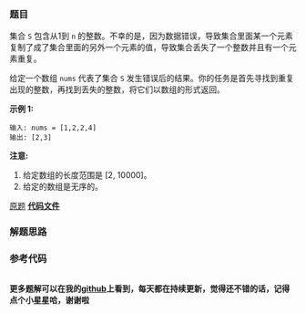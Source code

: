 ### 题目
集合 `S` 包含从1到 `n`
的整数。不幸的是，因为数据错误，导致集合里面某一个元素复制了成了集合里面的另外一个元素的值，导致集合丢失了一个整数并且有一个元素重复。

给定一个数组 `nums` 代表了集合 `S` 发生错误后的结果。你的任务是首先寻找到重复出现的整数，再找到丢失的整数，将它们以数组的形式返回。

**示例 1:**

    
    
    输入: nums = [1,2,2,4]
    输出: [2,3]
    

**注意:**

  1. 给定数组的长度范围是 [2, 10000]。
  2. 给定的数组是无序的。

[原题](https://leetcode-cn.com/problems/set-mismatch/)    **[代码文件]()**


### 解题思路




### 参考代码

```go


```




**更多题解可以在我的[github](https://github.com/LZH139/leetcode_Go)上看到，每天都在持续更新，觉得还不错的话，记得点个小星星哈，谢谢啦**

